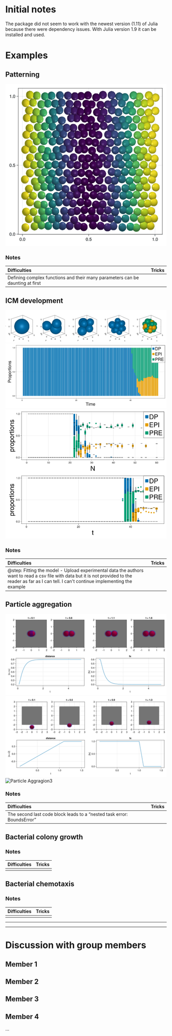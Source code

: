 # Initial notes
The package did not seem to work with the newest version (1.11) of Julia because there were dependency issues. With Julia version 1.9 it can be installed and used.


# Examples
## Patterning
![Patterning Gif](https://github.com/MarkoKorb/CellBasedModelsF1/blob/master/results/patterning_example.gif)

### Notes
| Difficulties | Tricks |
| :----------- | :----- |
| Defining complex functions and their many parameters can be daunting at first |  |

## ICM development
![ICM Development1](https://github.com/MarkoKorb/CellBasedModelsF1/blob/master/results/icm_development_example.png)
![ICM Development2](https://github.com/MarkoKorb/CellBasedModelsF1/blob/master/results/icm_development_proportions.png)
![ICM Development3](https://github.com/MarkoKorb/CellBasedModelsF1/blob/master/results/icm_development_statistics.png)

### Notes
| Difficulties | Tricks |
| :----------- | :----- |
| @step: Fitting the model - Upload experimental data the authors want to read a csv file with data but it is not provided to the reader as far as I can tell. I can't continue implementing the example |  |

## Particle aggregation
![Particle Aggragion1](https://github.com/MarkoKorb/CellBasedModelsF1/blob/master/results/particle_aggregation_repulsion_agents_example.png)
![Particle Aggragion2](https://github.com/MarkoKorb/CellBasedModelsF1/blob/master/results/particle_aggregation_repulsion_boundaries_example.png)
![Particle Aggragion3](https://github.com/MarkoKorb/CellBasedModelsF1/blob/master/results/particle_aggregation_diffusion_example.png)

### Notes
| Difficulties | Tricks |
| :----------- | :----- |
| The second last code block leads to a “nested task error: BoundsError” |  |

## Bacterial colony growth
### Notes
| Difficulties | Tricks |
| :----------- | :----- |
|  |  |

## Bacterial chemotaxis
### Notes
| Difficulties | Tricks |
| :----------- | :----- |
|  |  |

---
---

# Discussion with group members
## Member 1


## Member 2


## Member 3


## Member 4
...
